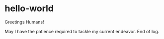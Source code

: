 # hello-world

Greetings Humans!

May I have the patience required to tackle my current endeavor. 
End of log. 
